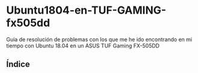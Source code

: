 <h1> Ubuntu1804-en-TUF-GAMING-fx505dd </h1>
Guía de resolución de problemas con los que me he ido encontrando en mi tiempo con Ubuntu 18.04 en un ASUS TUF Gaming FX-505DD


<h2>Índice</h2>
